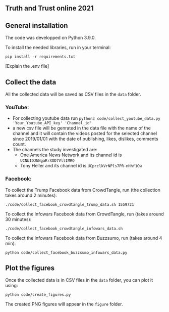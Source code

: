 ## Truth and Trust online 2021

## General installation

The code was developped on Python 3.9.0.

To install the needed libraries, run in your terminal:

```
pip install -r requirements.txt
```

[Explain the .env file]

## Collect the data

All the collected data will be saved as CSV files in the `data` folder.

### YouTube:
- For collecting youtube data run ```python3 code/collect_youtube_data.py 'Your_Youtube_API_key' 'Channel_id' ```
- a new csv file will be genrated in the data file with the name of the channel and it will contain the videos posted for the selected channel since 2019/01/01 with the date of publishing, likes, dislikes, comments count.
- The channels the study investigated are:
    - One America News Network and its channel id is ```UCNbIDJNNgaRrXOD7VllIMRQ```
    - Tony Heller and its channel id is ```UCprclkVrNPls7PR-nHhf1Ow```


### Facebook:

To collect the Trump Facebook data from CrowdTangle, run (the collection takes around 2 minutes):

```
./code/collect_facebook_crowdtangle_trump_data.sh 1559721
```

To collect the Infowars Facebook data from CrowdTangle, run (takes around 30 minutes):

```
./code/collect_facebook_crowdtangle_infowars_data.sh
```

To collect the Infowars Facebook data from Buzzsumo, run (takes around 4 min):
```
python code/collect_facebook_buzzsumo_infowars_data.py
```

## Plot the figures

Once the collected data is in CSV files in the `data` folder, you can plot it using:

```
python code/create_figures.py
```

The created PNG figures will appear in the `figure` folder.